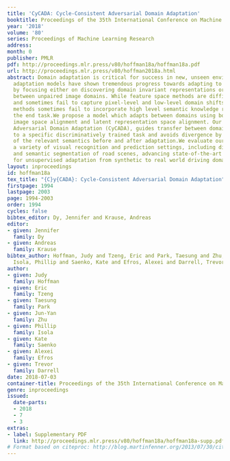 ```yaml
---
title: 'CyCADA: Cycle-Consistent Adversarial Domain Adaptation'
booktitle: Proceedings of the 35th International Conference on Machine Learning
year: '2018'
volume: '80'
series: Proceedings of Machine Learning Research
address: 
month: 0
publisher: PMLR
pdf: http://proceedings.mlr.press/v80/hoffman18a/hoffman18a.pdf
url: http://proceedings.mlr.press/v80/hoffman2018a.html
abstract: Domain adaptation is critical for success in new, unseen environments.Adversarial
  adaptation models have shown tremendous progress towards adapting to new environments
  by focusing either on discovering domain invariant representations or by mapping
  between unpaired image domains. While feature space methods are difficult to interpret
  and sometimes fail to capture pixel-level and low-level domain shifts, image space
  methods sometimes fail to incorporate high level semantic knowledge relevant for
  the end task.We propose a model which adapts between domains using both generative
  image space alignment and latent representation space alignment. Our approach, Cycle-Consistent
  Adversarial Domain Adaptation (CyCADA), guides transfer between domains according
  to a specific discriminatively trained task and avoids divergence by enforcing consistency
  of the relevant semantics before and after adaptation.We evaluate our method on
  a variety of visual recognition and prediction settings, including digit classification
  and semantic segmentation of road scenes, advancing state-of-the-art performance
  for unsupervised adaptation from synthetic to real world driving domains.
layout: inproceedings
id: hoffman18a
tex_title: "{C}y{CADA}: Cycle-Consistent Adversarial Domain Adaptation"
firstpage: 1994
lastpage: 2003
page: 1994-2003
order: 1994
cycles: false
bibtex_editor: Dy, Jennifer and Krause, Andreas
editor:
- given: Jennifer
  family: Dy
- given: Andreas
  family: Krause
bibtex_author: Hoffman, Judy and Tzeng, Eric and Park, Taesung and Zhu, Jun-Yan and
  Isola, Phillip and Saenko, Kate and Efros, Alexei and Darrell, Trevor
author:
- given: Judy
  family: Hoffman
- given: Eric
  family: Tzeng
- given: Taesung
  family: Park
- given: Jun-Yan
  family: Zhu
- given: Phillip
  family: Isola
- given: Kate
  family: Saenko
- given: Alexei
  family: Efros
- given: Trevor
  family: Darrell
date: 2018-07-03
container-title: Proceedings of the 35th International Conference on Machine Learning
genre: inproceedings
issued:
  date-parts:
  - 2018
  - 7
  - 3
extras:
- label: Supplementary PDF
  link: http://proceedings.mlr.press/v80/hoffman18a/hoffman18a-supp.pdf
# Format based on citeproc: http://blog.martinfenner.org/2013/07/30/citeproc-yaml-for-bibliographies/
---
```

